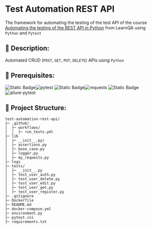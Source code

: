 # Test Automation REST API

The framework for automating the testing of the test API of the course [Automating the testing of the REST API in Python](https://www.learnqa.ru/python_api) from LearnQA using `Python` and `Pytest`

## :rocket: Description:

Automated CRUD (`POST`, `GET`, `PUT`, `DELETE`) APIs using `Python`

## :rocket: Prerequisites:

![Static Badge](https://img.shields.io/badge/pytest-gray)![pytest](https://img.shields.io/pypi/v/pytest)
![Static Badge](https://img.shields.io/badge/requests-gray)![requests](https://img.shields.io/pypi/v/requests)
![Static Badge](https://img.shields.io/badge/allure--pytest-gray)![allure-pytest](https://img.shields.io/pypi/v/allure-pytest)

## :rocket: Project Structure:

```
test-automation-rest-api/
├─ .github/
│  ├─ workflows/
│  │  ├─ run_tests.yml
├─ lib
│  ├─ __init__.py/
│  ├─ assertions.py
│  ├─ base_case.py
│  ├─ logger.py
│  ├─ my_requests.py
├─ logs 
├─ tests/
│  ├─ __init__.py
│  ├─ test_user_auth.py
│  ├─ test_user_delete.py
│  ├─ test_user_edit.py
│  ├─ test_user_get.py
│  ├─ test_user_register.py
├─ .gitignore
├─ Dockerfile
├─ README.md
├─ docker-compose.yml
├─ environment.py
├─ pytest.ini
├─ requirements.txt
```
